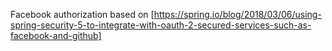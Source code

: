 Facebook authorization based on [https://spring.io/blog/2018/03/06/using-spring-security-5-to-integrate-with-oauth-2-secured-services-such-as-facebook-and-github]
